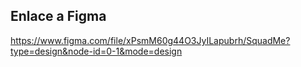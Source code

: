## Enlace a Figma
https://www.figma.com/file/xPsmM60g44O3JyILapubrh/SquadMe?type=design&node-id=0-1&mode=design
